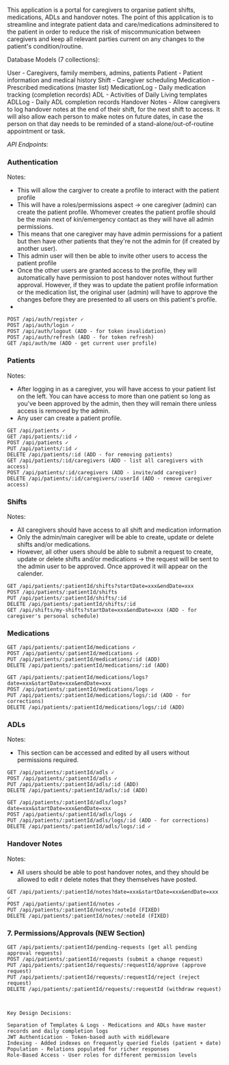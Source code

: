This application is a portal for caregivers to organise patient shifts, medications, ADLs and handover notes. The point of this application is to streamline and integrate patient data and care/medications adminsitered to the patient in order to reduce the risk of miscommunication between caregivers and keep all relevant parties current on any changes to the patient's condition/routine.

Database Models (7 collections):

User - Caregivers, family members, admins, patients
Patient - Patient information and medical history
Shift - Caregiver scheduling
Medication - Prescribed medications (master list)
MedicationLog - Daily medication tracking (completion records)
ADL - Activities of Daily Living templates
ADLLog - Daily ADL completion records
Handover Notes - Allow caregivers to log handover notes at the end of their shift, for the next shift to access. It will also allow each person to make notes on future dates, in case the person on that day needs to be reminded of a stand-alone/out-of-routine appointment or task.

*API Endpoints:*

### **Authentication**

Notes:
- This will allow the cargiver to create a profile to interact with the patient profile
- This will have a roles/permissions aspect -> one caregiver (admin) can create the patient profile. Whomever creates the patient profile should be the main next of kin/emergency contact as they will have all admin permissions.
- This means that one caregiver may have admin permissions for a patient but then have other patients that they're not the admin for (if created by another user).
- This admin user will then be able to invite other users to access the patient profile
- Once the other users are granted access to the profile, they will automatically have permission to post handover notes without further approval. However, if they was to update the patient profile information or the medication list, the original user (admin) will have to approve the changes before they are presented to all users on this patient's profile.
- 
```
POST /api/auth/register ✓
POST /api/auth/login ✓
POST /api/auth/logout (ADD - for token invalidation)
POST /api/auth/refresh (ADD - for token refresh)
GET /api/auth/me (ADD - get current user profile)
```

### **Patients**

Notes:
- After logging in as a caregiver, you will have access to your patient list on the left. You can have access to more than one patient so long as you've been approved by the admin, then they will remain there unless access is removed by the admin.
- Any user can create a patient profile.

```
GET /api/patients ✓
GET /api/patients/:id ✓
POST /api/patients ✓
PUT /api/patients/:id ✓
DELETE /api/patients/:id (ADD - for removing patients)
GET /api/patients/:id/caregivers (ADD - list all caregivers with access)
POST /api/patients/:id/caregivers (ADD - invite/add caregiver)
DELETE /api/patients/:id/caregivers/:userId (ADD - remove caregiver access)
```

### **Shifts**

Notes:
- All caregivers should have access to all shift and medication information
- Only the admin/main caregiver will be able to create, update or delete shifts and/or medications.
- However, all other users should be able to submit a request to create, update or delete shifts and/or medications -> the request will be sent to the admin user to be approved. Once approved it will appear on the calender.

```
GET /api/patients/:patientId/shifts?startDate=xxx&endDate=xxx
POST /api/patients/:patientId/shifts
PUT /api/patients/:patientId/shifts/:id
DELETE /api/patients/:patientId/shifts/:id
GET /api/shifts/my-shifts?startDate=xxx&endDate=xxx (ADD - for caregiver's personal schedule)
```

### **Medications**

```
GET /api/patients/:patientId/medications ✓
POST /api/patients/:patientId/medications ✓
PUT /api/patients/:patientId/medications/:id (ADD)
DELETE /api/patients/:patientId/medications/:id (ADD)

GET /api/patients/:patientId/medications/logs?date=xxx&startDate=xxx&endDate=xxx
POST /api/patients/:patientId/medications/logs ✓
PUT /api/patients/:patientId/medications/logs/:id (ADD - for corrections)
DELETE /api/patients/:patientId/medications/logs/:id (ADD)
```

### **ADLs**

Notes:
- This section can be accessed and edited by all users without permissions required.

```
GET /api/patients/:patientId/adls ✓
POST /api/patients/:patientId/adls ✓
PUT /api/patients/:patientId/adls/:id (ADD)
DELETE /api/patients/:patientId/adls/:id (ADD)

GET /api/patients/:patientId/adls/logs?date=xxx&startDate=xxx&endDate=xxx
POST /api/patients/:patientId/adls/logs ✓
PUT /api/patients/:patientId/adls/logs/:id (ADD - for corrections)
DELETE /api/patients/:patientId/adls/logs/:id ✓
```

### **Handover Notes**

Notes:
- All users should be able to post handover notes, and they should be allowed to edit  r delete notes that they themselves have posted.

```
GET /api/patients/:patientId/notes?date=xxx&startDate=xxx&endDate=xxx ✓
POST /api/patients/:patientId/notes ✓
PUT /api/patients/:patientId/notes/:noteId (FIXED)
DELETE /api/patients/:patientId/notes/:noteId (FIXED)
```

### **7. Permissions/Approvals (NEW Section)**

```
GET /api/patients/:patientId/pending-requests (get all pending approval requests)
POST /api/patients/:patientId/requests (submit a change request)
PUT /api/patients/:patientId/requests/:requestId/approve (approve request)
PUT /api/patients/:patientId/requests/:requestId/reject (reject request)
DELETE /api/patients/:patientId/requests/:requestId (withdraw request)



Key Design Decisions:

Separation of Templates & Logs - Medications and ADLs have master records and daily completion logs
JWT Authentication - Token-based auth with middleware
Indexing - Added indexes on frequently queried fields (patient + date)
Population - Relations populated for richer responses
Role-Based Access - User roles for different permission levels